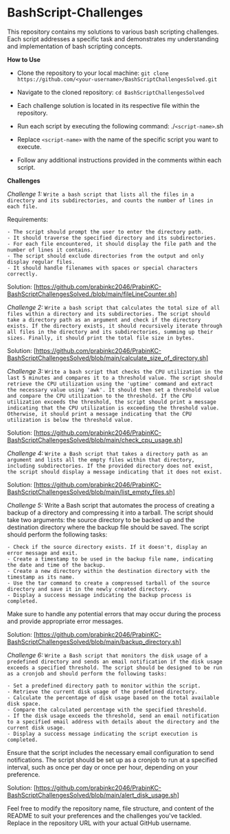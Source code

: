 # BashScript-Challenges
This repository contains my solutions to various bash scripting challenges. Each script addresses a specific task and demonstrates my understanding and implementation of bash scripting concepts.

**How to Use**

- Clone the repository to your local machine:
	```git clone https://github.com/<your-username>/BashScriptChallengesSolved.git```

- Navigate to the cloned repository:
	```cd BashScriptChallengesSolved```

- Each challenge solution is located in its respective file within the repository.
- Run each script by executing the following command:
	./```<script-name>```.sh

- Replace ```<script-name>``` with the name of the specific script you want to execute.

- Follow any additional instructions provided in the comments within each script.

**Challenges**

*Challenge 1:*
```Write a bash script that lists all the files in a directory and its subdirectories, and counts the number of lines in each file.```

Requirements:

	- The script should prompt the user to enter the directory path.
	- It should traverse the specified directory and its subdirectories.
	- For each file encountered, it should display the file path and the number of lines it contains.
	- The script should exclude directories from the output and only display regular files.
	- It should handle filenames with spaces or special characters correctly.

Solution: [https://github.com/prabinkc2046/PrabinKC-BashScriptChallengesSolved./blob/main/fileLineCounter.sh]

*Challenge 2:*
```Write a bash script that calculates the total size of all files within a directory and its subdirectories. The script should take a directory path as an argument and check if the directory exists. If the directory exists, it should recursively iterate through all files in the directory and its subdirectories, summing up their sizes. Finally, it should print the total file size in bytes.```

Solution: [https://github.com/prabinkc2046/PrabinKC-BashScriptChallengesSolved/blob/main/calculate_size_of_directory.sh]

*Challenge 3:*
```Write a bash script that checks the CPU utilization in the last 5 minutes and compares it to a threshold value. The script should retrieve the CPU utilization using the 'uptime' command and extract the necessary value using 'awk'. It should then set a threshold value and compare the CPU utilization to the threshold. If the CPU utilization exceeds the threshold, the script should print a message indicating that the CPU utilization is exceeding the threshold value. Otherwise, it should print a message indicating that the CPU utilization is below the threshold value.```

Solution: [https://github.com/prabinkc2046/PrabinKC-BashScriptChallengesSolved/blob/main/check_cpu_usage.sh]

*Challenge 4:*
```Write a Bash script that takes a directory path as an argument and lists all the empty files within that directory, including subdirectories. If the provided directory does not exist, the script should display a message indicating that it does not exist.```

Solution: [https://github.com/prabinkc2046/PrabinKC-BashScriptChallengesSolved/blob/main/list_empty_files.sh]

*Challenge 5:*
Write a Bash script that automates the process of creating a backup of a directory and compressing it into a tarball. The script should take two arguments: the source directory to be backed up and the destination directory where the backup file should be saved. The script should perform the following tasks:

	- Check if the source directory exists. If it doesn't, display an error message and exit.
	- Create a timestamp to be used in the backup file name, indicating the date and time of the backup.
	- Create a new directory within the destination directory with the timestamp as its name.
	- Use the tar command to create a compressed tarball of the source directory and save it in the newly created directory.
	- Display a success message indicating the backup process is completed.

Make sure to handle any potential errors that may occur during the process and provide appropriate error messages.

Solution: [https://github.com/prabinkc2046/PrabinKC-BashScriptChallengesSolved/blob/main/backup_directory.sh]

*Challenge 6:*
```Write a Bash script that monitors the disk usage of a predefined directory and sends an email notification if the disk usage exceeds a specified threshold. The script should be designed to be run as a cronjob and should perform the following tasks:```

	- Set a predefined directory path to monitor within the script.
	- Retrieve the current disk usage of the predefined directory.
	- Calculate the percentage of disk usage based on the total available disk space.
	- Compare the calculated percentage with the specified threshold.
	- If the disk usage exceeds the threshold, send an email notification to a specified email address with details about the directory and the current disk usage.
	- Display a success message indicating the script execution is completed.

Ensure that the script includes the necessary email configuration to send notifications. The script should be set up as a cronjob to run at a specified interval, such as once per day or once per hour, depending on your preference.

Solution: [https://github.com/prabinkc2046/PrabinKC-BashScriptChallengesSolved/blob/main/alert_disk_usage.sh]

Feel free to modify the repository name, file structure, and content of the README to suit your preferences and the challenges you've tackled. Replace <your-username> in the repository URL with your actual GitHub username.


